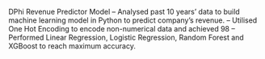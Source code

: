 DPhi Revenue Predictor Model 
– Analysed past 10 years’ data to build machine learning model in Python to predict company’s revenue.
– Utilised One Hot Encoding to encode non-numerical data and achieved 98
– Performed Linear Regression, Logistic Regression, Random Forest and XGBoost to reach maximum accuracy.
